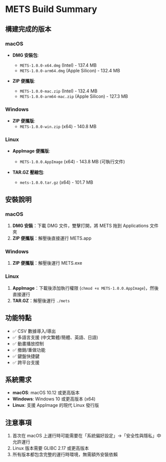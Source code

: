 # METS Build Summary

## 構建完成的版本

### macOS
- **DMG 安裝包**:
  - `METS-1.0.0-x64.dmg` (Intel) - 137.4 MB
  - `METS-1.0.0-arm64.dmg` (Apple Silicon) - 132.4 MB
  
- **ZIP 便攜版**:
  - `METS-1.0.0-mac.zip` (Intel) - 132.4 MB
  - `METS-1.0.0-arm64-mac.zip` (Apple Silicon) - 127.3 MB

### Windows
- **ZIP 便攜版**:
  - `METS-1.0.0-win.zip` (x64) - 140.8 MB

### Linux
- **AppImage 便攜版**:
  - `METS-1.0.0.AppImage` (x64) - 143.8 MB (可執行文件)
  
- **TAR.GZ 壓縮包**:
  - `mets-1.0.0.tar.gz` (x64) - 101.7 MB

## 安裝說明

### macOS
1. **DMG 安裝**：下載 DMG 文件，雙擊打開，將 METS 拖到 Applications 文件夾
2. **ZIP 便攜版**：解壓後直接運行 METS.app

### Windows
1. **ZIP 便攜版**：解壓後運行 METS.exe

### Linux
1. **AppImage**：下載後添加執行權限 (`chmod +x METS-1.0.0.AppImage`)，然後直接運行
2. **TAR.GZ**：解壓後運行 `./mets`

## 功能特點

- ✅ CSV 數據導入/導出
- ✅ 多語言支援 (中文繁體/簡體、英語、日語)
- ✅ 動畫播放控制
- ✅ 撤銷/重做功能
- ✅ 鍵盤快捷鍵
- ✅ 跨平台支援

## 系統需求

- **macOS**: macOS 10.12 或更高版本
- **Windows**: Windows 10 或更高版本 (x64)
- **Linux**: 支援 AppImage 的現代 Linux 發行版

## 注意事項

1. 首次在 macOS 上運行時可能需要在「系統偏好設定」→「安全性與隱私」中允許運行
2. Linux 版本需要 GLIBC 2.17 或更高版本
3. 所有版本都包含完整的運行時環境，無需額外安裝依賴